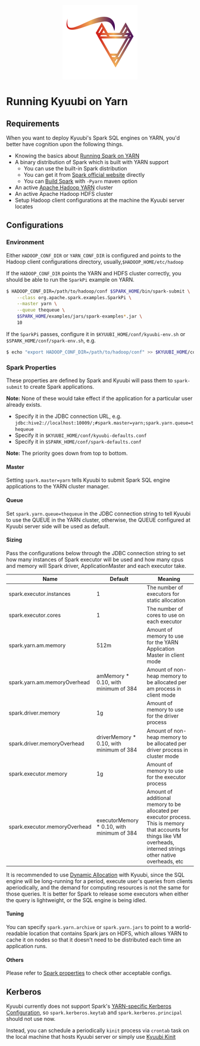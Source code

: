 <div align=center>

![](../imgs/kyuubi_logo_simple.png)

</div>

# Running Kyuubi on Yarn

## Requirements

When you want to deploy Kyuubi's Spark SQL engines on YARN, you'd better have cognition upon the following things.

- Knowing the basics about [Running Spark on YARN](http://spark.apache.org/docs/latest/running-on-yarn.html)
- A binary distribution of Spark which is built with YARN support
  - You can use the built-in Spark distribution
  - You can get it from [Spark official website](https://spark.apache.org/downloads.html) directly
  - You can [Build Spark](http://spark.apache.org/docs/latest/building-spark.html#specifying-the-hadoop-version-and-enabling-yarn) with `-Pyarn` maven option
- An active [Apache Hadoop YARN](https://hadoop.apache.org/docs/current/hadoop-yarn/hadoop-yarn-site/YARN.html) cluster
- An active Apache Hadoop HDFS cluster
- Setup Hadoop client configurations at the machine the Kyuubi server locates


## Configurations

### Environment

Either `HADOOP_CONF_DIR` or `YARN_CONF_DIR` is configured and points to the Hadoop client configurations directory, usually,`$HADOOP_HOME/etc/hadoop` 

If the `HADOOP_CONF_DIR` points the YARN and HDFS cluster correctly, you should be able to run the `SparkPi` example on YARN.
```bash
$ HADOOP_CONF_DIR=/path/to/hadoop/conf $SPARK_HOME/bin/spark-submit \
    --class org.apache.spark.examples.SparkPi \
    --master yarn \
    --queue thequeue \
    $SPARK_HOME/examples/jars/spark-examples*.jar \
    10
```

If the `SparkPi` passes, configure it in `$KYUUBI_HOME/conf/kyuubi-env.sh` or `$SPARK_HOME/conf/spark-env.sh`, e.g.

```bash
$ echo "export HADOOP_CONF_DIR=/path/to/hadoop/conf" >> $KYUUBI_HOME/conf/kyuubi-env.sh
```

### Spark Properties

These properties are defined by Spark and Kyuubi will pass them to `spark-submit` to create Spark applications.

**Note:** None of these would take effect if the application for a particular user already exists.

- Specify it in the JDBC connection URL, e.g. `jdbc:hive2://localhost:10009/;#spark.master=yarn;spark.yarn.queue=thequeue`
- Specify it in `$KYUUBI_HOME/conf/kyuubi-defaults.conf`
- Specify it in `$SPARK_HOME/conf/spark-defaults.conf`

**Note:** The priority goes down from top to bottom.

#### Master

Setting `spark.master=yarn` tells Kyuubi to submit Spark SQL engine applications to the YARN cluster manager.

#### Queue

Set `spark.yarn.queue=thequeue` in the JDBC connection string to tell Kyuubi to use the QUEUE in the YARN cluster, otherwise,
the QUEUE configured at Kyuubi server side will be used as default.

#### Sizing

Pass the configurations below through the JDBC connection string to set how many instances of Spark executor will be used
and how many cpus and memory will Spark driver, ApplicationMaster and each executor take.

Name | Default | Meaning
--- | --- | ---
spark.executor.instances | 1 | The number of executors for static allocation
spark.executor.cores | 1 | The number of cores to use on each executor
spark.yarn.am.memory | 512m | Amount of memory to use for the YARN Application Master in client mode
spark.yarn.am.memoryOverhead | amMemory * 0.10, with minimum of 384 | Amount of non-heap memory to be allocated per am process in client mode
spark.driver.memory | 1g | Amount of memory to use for the driver process
spark.driver.memoryOverhead | driverMemory * 0.10, with minimum of 384 | Amount of non-heap memory to be allocated per driver process in cluster mode
spark.executor.memory | 1g | Amount of memory to use for the executor process
spark.executor.memoryOverhead | executorMemory * 0.10, with minimum of 384 | Amount of additional memory to be allocated per executor process. This is memory that accounts for things like VM overheads, interned strings other native overheads, etc

It is recommended to use [Dynamic Allocation](http://spark.apache.org/docs/3.0.1/configuration.html#dynamic-allocation) with Kyuubi,
since the SQL engine will be long-running for a period, execute user's queries from clients aperiodically,
and the demand for computing resources is not the same for those queries.
It is better for Spark to release some executors when either the query is lightweight, or the SQL engine is being idled. 


#### Tuning

You can specify `spark.yarn.archive` or `spark.yarn.jars` to point to a world-readable location that contains Spark jars on HDFS,
which allows YARN to cache it on nodes so that it doesn't need to be distributed each time an application runs. 

#### Others

Please refer to [Spark properties](http://spark.apache.org/docs/latest/running-on-yarn.html#spark-properties) to check other acceptable configs.


## Kerberos

Kyuubi currently does not support Spark's [YARN-specific Kerberos Configuration](http://spark.apache.org/docs/3.0.1/running-on-yarn.html#kerberos),
so `spark.kerberos.keytab` and `spark.kerberos.principal` should not use now.

Instead, you can schedule a periodically `kinit` process via `crontab` task on the local machine that hosts Kyuubi server or simply use [Kyuubi Kinit](settings.html#kinit)
 